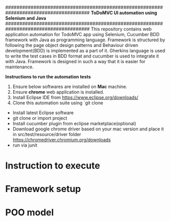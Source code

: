 ######################################################################################
                              **ToDoMVC UI automation using Selenium and Java**
######################################################################################
This repository contains web application automation for TodoMVC app using Selenium, Cucumber BDD framework with Java as programming language. Framework is structured by following the page object design patterns and Behaviour driven development(BDD) is implemented as a part of it. Gherkins language is used to write the test cases in BDD format and cucumber is used to integrate it with Java. Framework is designed in such a way that it is easier for maintenance. 

**Instructions to run the automation tests**
1. Ensure below softwares are installed on **Mac** machine.
2. Ensure **chrome** web application is installed.
3. Install Eclipse IDE from https://www.eclipse.org/downloads/
4. Clone this automation suite using `git clone
- Install latest Eclipse software
- git clone or import project
- Install cucumber plugin from eclipse marketplace(optional)
- Download google chrome driver based on your mac version and place it in src/test/resource/driver folder https://chromedriver.chromium.org/downloads
- run via junit


# Instruction to execute


# Framework setup

# POO model


